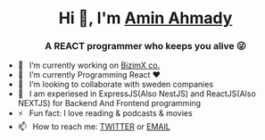 <h1 align="center"> Hi 👋, I'm <a href="https://aminahmadydeveloper.github.io/">Amin Ahmady</a></h1>
<h3 align="center">A REACT programmer who keeps you alive 😜</h3>


- 🔭 &ensp;I’m currently working on <a href="https://melketabriz.ir/">BizimX co.</a>
- 🌱 &ensp;I’m currently Programming React ❤️
- 👯 &ensp;I’m looking to collaborate with sweden companies
- 🗿 &ensp;I am experiesed in ExpressJS(Also NestJS) and ReactJS(Also NEXTJS) for Backend And Frontend programming
- ⚡ &ensp;Fun fact: I love reading & podcasts & movies
- 📫 &ensp;How to reach me: <a href="https://twitter.com/AminAhmadydev">TWITTER</a> or <a href="mailto:aminahmadydeveloper@gmail.com">EMAIL</a>
